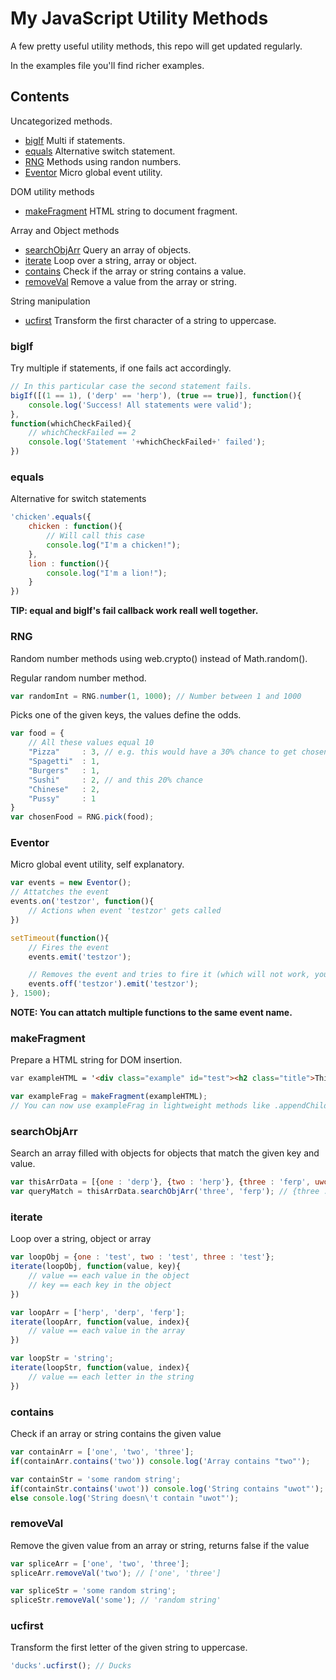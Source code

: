 # My JavaScript Utility Methods
A few pretty useful utility methods, this repo will get updated regularly.

In the examples file you'll find richer examples.


## Contents

Uncategorized methods.
- [bigIf](#bigif) Multi if statements.
- [equals](#equals) Alternative switch statement.
- [RNG](#rng) Methods using randon numbers.
- [Eventor](#eventor) Micro global event utility.


DOM utility methods
- [makeFragment](#makefragment) HTML string to document fragment.


Array and Object methods
- [searchObjArr](#searchobjarr) Query an array of objects.
- [iterate](#iterate) Loop over a string, array or object.
- [contains](#contains) Check if the array or string contains a value.
- [removeVal](#removeval) Remove a value from the array or string.


String manipulation
- [ucfirst](#ucfirst) Transform the first character of a string to uppercase.


### bigIf
Try multiple if statements, if one fails act accordingly.

```javascript
// In this particular case the second statement fails.
bigIf([(1 == 1), ('derp' == 'herp'), (true == true)], function(){
	console.log('Success! All statements were valid');
},
function(whichCheckFailed){
	// whichCheckFailed == 2
	console.log('Statement '+whichCheckFailed+' failed');
})
```


### equals
Alternative for switch statements

```javascript
'chicken'.equals({
	chicken : function(){
		// Will call this case
		console.log("I'm a chicken!");
	},
	lion : function(){
		console.log("I'm a lion!");
	}
})
```
**TIP: equal and bigIf's fail callback work reall well together.**


### RNG
Random number methods using web.crypto() instead of Math.random().

Regular random number method.
```javascript
var randomInt = RNG.number(1, 1000); // Number between 1 and 1000
```

Picks one of the given keys, the values define the odds.
```javascript
var food = {
	// All these values equal 10
	"Pizza" 	: 3, // e.g. this would have a 30% chance to get chosen
	"Spagetti" 	: 1,
	"Burgers" 	: 1,
	"Sushi" 	: 2, // and this 20% chance
	"Chinese" 	: 2,
	"Pussy" 	: 1
}
var chosenFood = RNG.pick(food);
```


### Eventor
Micro global event utility, self explanatory.
```javascript
var events = new Eventor();
// Attatches the event
events.on('testzor', function(){
	// Actions when event 'testzor' gets called
})

setTimeout(function(){
	// Fires the event
	events.emit('testzor');

	// Removes the event and tries to fire it (which will not work, you'll get notified in the dev console)
	events.off('testzor').emit('testzor');
}, 1500);
```
**NOTE: You can attatch multiple functions to the same event name.**


### makeFragment
Prepare a HTML string for DOM insertion.

```html
var exampleHTML = '<div class="example" id="test"><h2 class="title">This is some example HTML</h2><p class="description">The output of this will be a document fragment</p></div>';
```
```javascript
var exampleFrag = makeFragment(exampleHTML);
// You can now use exampleFrag in lightweight methods like .appendChild()
```


### searchObjArr
Search an array filled with objects for objects that match the given key and value.

```javascript
var thisArrData = [{one : 'derp'}, {two : 'herp'}, {three : 'ferp', uwot : 'm9'}];
var queryMatch = thisArrData.searchObjArr('three', 'ferp'); // {three : 'ferp', uwot : 'm9'}
```


### iterate
Loop over a string, object or array

```javascript
var loopObj = {one : 'test', two : 'test', three : 'test'};
iterate(loopObj, function(value, key){
	// value == each value in the object
	// key == each key in the object
})

var loopArr = ['herp', 'derp', 'ferp'];
iterate(loopArr, function(value, index){
	// value == each value in the array
})

var loopStr = 'string';
iterate(loopStr, function(value, index){
	// value == each letter in the string
})
```


### contains
Check if an array or string contains the given value

```javascript
var containArr = ['one', 'two', 'three'];
if(containArr.contains('two')) console.log('Array contains "two"');

var containStr = 'some random string';
if(containStr.contains('uwot')) console.log('String contains "uwot"');
else console.log('String doesn\'t contain "uwot"');
```


### removeVal
Remove the given value from an array or string, returns false if the value

```javascript
var spliceArr = ['one', 'two', 'three'];
spliceArr.removeVal('two'); // ['one', 'three']

var spliceStr = 'some random string';
spliceStr.removeVal('some'); // 'random string'
```


### ucfirst
Transform the first letter of the given string to uppercase.

```javascript
'ducks'.ucfirst(); // Ducks
```


